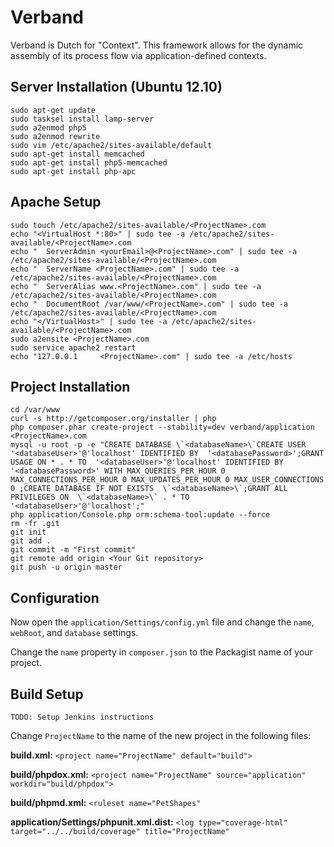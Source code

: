 Verband
=======

Verband is Dutch for "Context". This framework allows for the dynamic assembly of its process flow via application-defined contexts.

Server Installation (Ubuntu 12.10)
----------------------------------

```
sudo apt-get update
sudo tasksel install lamp-server
sudo a2enmod php5
sudo a2enmod rewrite
sudo vim /etc/apache2/sites-available/default
sudo apt-get install memcached
sudo apt-get install php5-memcached
sudo apt-get install php-apc
```

Apache Setup
--------------------

```
sudo touch /etc/apache2/sites-available/<ProjectName>.com
echo "<VirtualHost *:80>" | sudo tee -a /etc/apache2/sites-available/<ProjectName>.com
echo "  ServerAdmin <yourEmail>@<ProjectName>.com" | sudo tee -a /etc/apache2/sites-available/<ProjectName>.com
echo "  ServerName <ProjectName>.com" | sudo tee -a /etc/apache2/sites-available/<ProjectName>.com
echo "  ServerAlias www.<ProjectName>.com" | sudo tee -a /etc/apache2/sites-available/<ProjectName>.com
echo "  DocumentRoot /var/www/<ProjectName>.com" | sudo tee -a /etc/apache2/sites-available/<ProjectName>.com
echo "</VirtualHost>" | sudo tee -a /etc/apache2/sites-available/<ProjectName>.com
sudo a2ensite <ProjectName>.com
sudo service apache2 restart
echo "127.0.0.1     <ProjectName>.com" | sudo tee -a /etc/hosts
```

Project Installation
--------------------

```
cd /var/www
curl -s http://getcomposer.org/installer | php
php composer.phar create-project --stability=dev verband/application <ProjectName>.com
mysql -u root -p -e "CREATE DATABASE \`<databaseName>\`CREATE USER '<databaseUser>'@'localhost' IDENTIFIED BY  '<databasePassword>';GRANT USAGE ON * . * TO  '<databaseUser>'@'localhost' IDENTIFIED BY '<databasePassword>' WITH MAX_QUERIES_PER_HOUR 0 MAX_CONNECTIONS_PER_HOUR 0 MAX_UPDATES_PER_HOUR 0 MAX_USER_CONNECTIONS 0 ;CREATE DATABASE IF NOT EXISTS  \`<databaseName>\`;GRANT ALL PRIVILEGES ON  \`<databaseName>\` . * TO  '<databaseUser>'@'localhost';"
php application/Console.php orm:schema-tool:update --force
rm -fr .git
git init
git add .
git commit -m "First commit"
git remote add origin <Your Git repository>
git push -u origin master
```

Configuration
-------------

Now open the ```application/Settings/config.yml``` file and change the ```name```, ```webRoot```, and ```database``` settings.

Change the ```name``` property in ```composer.json``` to the Packagist name of your project.


Build Setup
-----------

```TODO: Setup Jenkins instructions```

Change ```ProjectName``` to the name of the new project in the following files:

__build.xml:__
```<project name="ProjectName" default="build">```

__build/phpdox.xml:__
```<project name="ProjectName" source="application" workdir="build/phpdox">```

__build/phpmd.xml:__
```<ruleset name="PetShapes"```

__application/Settings/phpunit.xml.dist:__
```<log type="coverage-html" target="../../build/coverage" title="ProjectName"```
